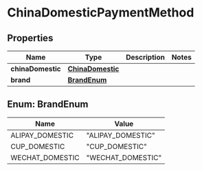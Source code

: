 

# ChinaDomesticPaymentMethod

## Properties

Name | Type | Description | Notes
------------ | ------------- | ------------- | -------------
**chinaDomestic** | [**ChinaDomestic**](ChinaDomestic.md) |  | 
**brand** | [**BrandEnum**](#BrandEnum) |  | 



## Enum: BrandEnum

Name | Value
---- | -----
ALIPAY_DOMESTIC | &quot;ALIPAY_DOMESTIC&quot;
CUP_DOMESTIC | &quot;CUP_DOMESTIC&quot;
WECHAT_DOMESTIC | &quot;WECHAT_DOMESTIC&quot;



